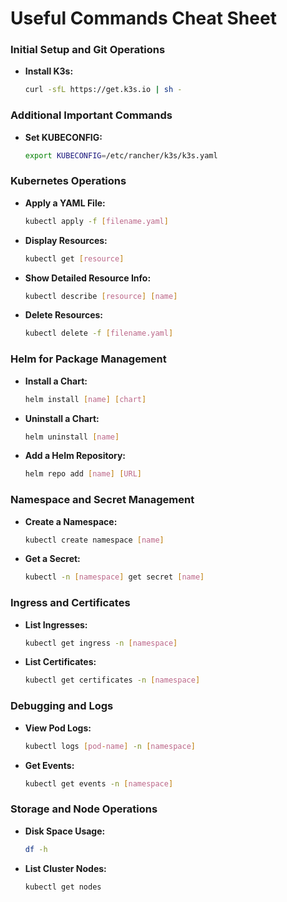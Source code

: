 # Useful Commands Cheat Sheet

### Initial Setup and Git Operations
- **Install K3s:** 
  ```bash
  curl -sfL https://get.k3s.io | sh -
  ```

### Additional Important Commands
- **Set KUBECONFIG:** 
  ```bash
  export KUBECONFIG=/etc/rancher/k3s/k3s.yaml
  ```

### Kubernetes Operations
- **Apply a YAML File:** 
  ```bash
  kubectl apply -f [filename.yaml]
  ```
- **Display Resources:** 
  ```bash
  kubectl get [resource]
  ```
- **Show Detailed Resource Info:** 
  ```bash
  kubectl describe [resource] [name]
  ```
- **Delete Resources:** 
  ```bash
  kubectl delete -f [filename.yaml]
  ```

### Helm for Package Management
- **Install a Chart:** 
  ```bash
  helm install [name] [chart]
  ```
- **Uninstall a Chart:** 
  ```bash
  helm uninstall [name]
  ```
- **Add a Helm Repository:** 
  ```bash
  helm repo add [name] [URL]
  ```

### Namespace and Secret Management
- **Create a Namespace:** 
  ```bash
  kubectl create namespace [name]
  ```
- **Get a Secret:** 
  ```bash
  kubectl -n [namespace] get secret [name]
  ```

### Ingress and Certificates
- **List Ingresses:** 
  ```bash
  kubectl get ingress -n [namespace]
  ```
- **List Certificates:** 
  ```bash
  kubectl get certificates -n [namespace]
  ```

### Debugging and Logs
- **View Pod Logs:** 
  ```bash
  kubectl logs [pod-name] -n [namespace]
  ```
- **Get Events:** 
  ```bash
  kubectl get events -n [namespace]
  ```

### Storage and Node Operations
- **Disk Space Usage:** 
  ```bash
  df -h
  ```
- **List Cluster Nodes:** 
  ```bash
  kubectl get nodes
  ```


```

